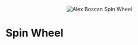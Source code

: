 <p align="center">
  <img src="https://influendoo.com/images/github_alex_boscan/github_alex_boscan_cover2.jpg" alt="Alex Boscan Spin Wheel">
</p>

# Spin Wheel
